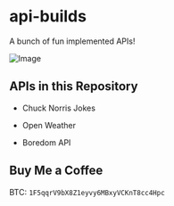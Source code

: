 # api-builds
A bunch of fun implemented APIs!

![Image](https://user-images.githubusercontent.com/83633399/162551340-026b31b4-f062-406a-9b13-6a2e7974b886.png)

## APIs in this Repository
- Chuck Norris Jokes

- Open Weather

- Boredom API

## Buy Me a Coffee
BTC: `1F5qqrV9bX8Z1eyvy6MBxyVCKnT8cc4Hpc`
